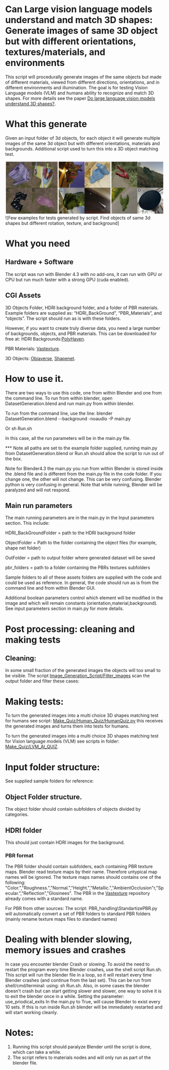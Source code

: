 # Can Large vision language models understand and match 3D shapes: Generate images of same 3D object but with different orientations, textures/materials, and environments

This script will procedurally generate images of the same objects but made of different materials, viewed from different directions, orientations, and in different environments and illumination. The goal is  for testing Vision Language models (VLM) and humans ability to recognize  and match 3D shapes. For more details see the paper [Do large language vision models understand 3D shapes?](https://arxiv.org/pdf/2412.10908).

# What this generate
Given an input folder of 3d objects, for each object it will generate multiple images of the same 3d object but with different orientations, materials and backgrounds. Additional script used to turn this into a 3D object matching test.

![](/Figure1.jpg)
![Few examples for tests generated by script. Find objects of same 3d shapes but different rotation, texture, and background]



# What you need
## Hardware + Software
The script was run with Blender 4.3  with no add-ons, it can run with GPU or CPU but run much faster with a strong GPU (cuda enabled).

## CGI Assets  
 
3D Objects Folder, HDRI background folder, and a folder of PBR materials. Example folders are supplied as: “HDRI_BackGround”, “PBR_Materials”, and “objects”.
The script should run as is with these folders.

However, if you want to create truly diverse data, you need a large number of backgrounds, objects, and PBR materials. This can be downloaded for free at:
HDRI Backgrounds:[PolyHaven](https://polyhaven.com/).

PBR Materials: [Vastexture](https://sites.google.com/view/infinitexture/home).
 
3D  Objects: [Objaverse](https://objaverse.allenai.org/), [Shapenet](https://shapenet.org/). 


# How to use it.
There are two ways to use this code, one from within Blender and one from the command line.
To run from within blender, open DatasetGeneration.blend and run  main.py from within blender.

To run from the command line, use the line:
blender DatasetGeneration.blend --background -noaudio -P  main.py

Or sh Run.sh

In this case, all the run parameters will be in the main.py file.


*** Note all paths are set to the example folder supplied, running main.py from DatasetGeneration.blend or  Run.sh should allow the script to run out of the box.

Note for Blender4.3  the main.py you run from within Blender is stored inside the .blend file and is different from the main.py file in the code folder.
If you change one, the other will not change.
This can be very confusing. Blender python is very confusing in general.
Note that while running, Blender will be paralyzed and will not respond.



## Main run parameters

The main running parameters are in the main.py in the Input parameters section.
This include:

HDRI_BackGroundFolder = path to the HDRI background folder

ObjectFolder = Path to the folder containing the object files (for example, shape net folder)

OutFolder = path to output folder where generated dataset will be saved

pbr_folders  = path to a folder containing the PBRs textures subfolders

Sample folders to all of these assets folders are supplied with the code and could be used as reference.
In general, the code should run as is from the command line and from within Blender GUI.

Additional boolean parameters control which element will be modified in the image and which will remain constants (orientation,material,background). See input parameters section in main.py for more details.

# Post processing: cleaning and making tests
## Cleaning:
In some small fraction of the generated images the objects will too small to be visible. The script [Image_Generation_Script/Filter_images](https://github.com/sagieppel/Can-vision-language-models-understand-and-match-3D-shapes/blob/main/Filter_images/Filter_Images.py) scan the output folder and filter these cases:

# Making tests:

To turn the generated images into a multi choice 3D shapes matching test for humans see script: [Make_Quiz/Human_Quiz/HumanQuiz.py](https://github.com/sagieppel/Can-vision-language-models-understand-and-match-3D-shapes/tree/main/Make_Quiz/Human_Quiz) this receives the generated images and turns them into tests for humans.

To turn the generated images into a multi choice 3D shapes matching test for Vision language models (VLM) see scripts in folder: [Make_Quiz/LVM_AI_QUIZ](https://github.com/sagieppel/Can-vision-language-models-understand-and-match-3D-shapes/tree/main/Make_Quiz/LVM_AI_QUIZ).
 
# Input folder structure:
See supplied sample folders for reference:

## Object Folder structure.
The object folder should contain  subfolders of objects divided by categories.

## HDRI folder
This should just contain HDRI images for the background.

### PBR format
The PBR folder should contain subfolders, each containing PBR texture maps.
Blender read texture maps by their name. Therefore untypical map names will be ignored. The texture maps names should contains one of the following: "Color.","Roughness.","Normal.","Height.","Metallic.","AmbientOcclusion"r,"Specular.","Reflection","Glosinees". The PBR in the [Vastexture](https://sites.google.com/view/infinitexture/home) repository already comes with a standard name.

For PBR from other sources: The script: PBR_handling\StandartizePBR.py will automatically convert a set of PBR folders to standard PBR folders (mainly rename texture maps files to standard names)



# Dealing with blender slowing, memory  issues and crashes
In case you encounter blender Crash or slowing. To avoid the need to restart the program every time Blender crashes, use the shell script Run.sh. This script will run the blender file in a loop, so it will restart every time Blender crashes (and continue from the last set). This can be run from shell/cmd/terminal: using: sh Run.sh.
Also, in some cases the blender doesn't crash but  can start getting slower and slower, one way to solve it is to exit the blender once in  a while. Setting the parameter: use_priodical_exits
In the main.py to True, will cause Blender to exist every 10 sets. If this is run inside Run.sh blender will be immediately restarted and will start working cleanly.



# Notes:
1) Running this script should paralyze Blender until the script is done, which can take a while.
2) The script refers to materials nodes and will only run as part of the blender file.

